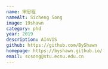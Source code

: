 ```yaml
---
name: 宋思程
nameAlt: Sicheng Song
image: 19shawn
category: phd
year: 2019
description: AI4VIS
github: https://github.com/ByShawn
homepage: https://byshawn.github.io/
email: scsong@stu.ecnu.edu.cn
---
```


